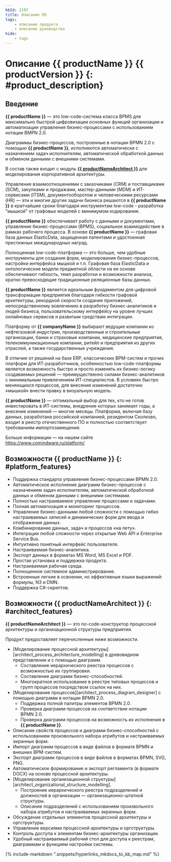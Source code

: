 ```yaml
---
kbId: 2197
title: Описание ПО
tags:
    - описание продукта
    - описание руководства
hide:
    - tags
---
```


# Описание {{ productName }} {{ productVersion }} {: #product_description}

## Введение

**{{ productName }}** — это low-code-система класса BPMS для максимально быстрой цифровизации основных функций организации и автоматизации управления бизнес-процессами с использованием нотации BMPN 2.0.

Диаграммы бизнес-процессов, построенные в нотации BPMN 2.0 с помощью **{{ productName }}**, исполняются автоматически с назначением задач исполнителям, автоматической обработкой данных и обменом данными с внешними системами.

В состав также входит с модуль **[{{ productNameArchitect }}](#architect_features)** для моделирования корпоративной архитектуры.

Управление взаимоотношениями с заказчиками (CRM) и поставщиками (SCM), закупками и продажами, мастер-данными (MDM) и ИТ-сервисами (ITSM), документооборотом и человеческими ресурсами (HR) — эти и многие другие задачи бизнеса решаются в **{{ productName }}** в кратчайшие сроки благодаря инструментам low-code - разработка "мышкой" от графовых моделей с минимумом кодирования.

**{{ productName }}** обеспечивает работу с данными и документами, управление бизнес-процессами (BPMS), социальное взаимодействие в рамках рабочего процесса. В основе **{{ productName }}** — графовая база данных ElasticData, защищенная патентами и удостоенная престижных международных наград.

Полноценная low-code-платформа — это больше, чем удобные инструменты для создания форм, моделирования бизнес-процессов, настройки интерфейса мышкой и т.п. Графовая база ElasticData и онтологические модели предметной области на ее основе обеспечивают гибкость, темп разработки и возможности анализа, кратно превосходящие традиционные реляционные базы данных.

**{{ productName }}** является идеальным фундаментом для цифровой трансформации предприятия благодаря гибкости графовой архитектуры, рекордной скорости создания приложений, непосредственному вовлечению в разработку бизнес-аналитиков и людей бизнеса, пользовательскому интерфейсу на уровне лучших онлайновых сервисов и развитым средствам интеграции.

Платформу от **{{ companyName }}** выбирают ведущие компании из нефтегазовой индустрии, производственные и строительные организации, банки и страховые компании, медицинские предприятия, телекоммуникационные компании, ритейл и предприятия из других отраслей, а также государственные учреждения.

В отличие от решений на базе ERP, классических BPM-систем и прочих платформ для ИТ-разработчиков, особенностью low-code-платформы является возможность быстро и просто изменять их бизнес-логику создаваемых решений — преимущественно силами бизнес-аналитиков с минимальным привлечением ИТ-специалистов. В условиях быстро меняющихся процессов, для внесения изменений достаточно «мышкой» внести правку в визуальную модель.

**{{ productName }}** — оптимальный выбор для тех, кто не готов инвестировать в ИТ-системы, внедрение которых занимает годы, а внесение изменений — многие месяцы. Платформа, включая базу данных, разработана российской компанией, резидентом Сколково, входит в реестр отечественного ПО и полностью соответствует требованиям импортозамещения.

Больше информации — на нашем сайте <https://www.comindware.ru/platform/>

## Возможности {{ productName }} {: #platform_features}

* Поддержка стандарта управления бизнес-процессами BPMN 2.0.
* Автоматическое исполнение диаграмм бизнес-процессов с назначением задач исполнителям, автоматической обработкой данных и обменом данными с внешними системами.
* Полностью настраиваемое управление процессами и задачами.
* Полная автоматизация и мониторинг процессов.
* Управление бизнес-данными любой сложности с помощью гибко настраиваемых записей и динамических форм для ввода и отображения данных.
* Комбинирование данных, задач и процессов «на лету».
* Интеграции любой сложности через открытые Web API и Enterprise Service Bus.
* Интуитивно понятный интерфейс пользователя.
* Настраиваемая бизнес-аналитика.
* Экспорт данных в форматах MS Word, MS Excel и PDF.
* Простая установка и поддержка продукта.
* Настраиваемая рабочая среда.
* Полноценное системное администрирование.
* Встроенные легкие в освоении, но эффективные языки выражений: формулы, N3 и DMN.
* Поддержка C#-скриптов.
## Возможности {{ productNameArchitect }} {: #architect_features}
**{{ productNameArchitect }}** — это no-code-конструктор процессной архитектуры и организационной структуры предприятия.

Продукт предоставляет перечисленные ниже возможности.

* [Моделирование процессной архитектуры][architect_process_architecture_modelling] в древовидном представлении и с помощью диаграмм.
    * Составление иерархического реестра процессов с возможностью их группировки.
    * Составление диаграмм бизнес-способностей.
    * Многократное использование в реестре типовых процессов и групп процессов посредством ссылок на них.
* [Моделирование процессов][architect_process_diagram_designer] с помощью диаграмм в нотации BPMN 2.0.
    * Поддержка полной палитры элементов BPMN 2.0.
    * Проверка диаграмм процессов на соответствие нотации BPMN 2.0.
    * Проверка диаграмм процессов на возможность их исполнения в **{{ productName }}**.
* Описание свойств процессов и диаграмм бизнес-способностей с использованием произвольного набора атрибутов и настраиваемых экранных форм.
* Импорт диаграмм процессов в виде файлов в формате BPMN и внешних BPM-систем.
* Экспорт диаграмм процессов в виде файлов в форматах BPMN, SVG, PNG.
* Автоматическое формирование и экспорт регламента (в формате DOCX) на основе процессной архитектуры.
* [Моделирование организационной структуры][architect_organizational_structure_modelling].
    * Построение иерархического реестра подразделений и должностей в организации — организационно-штатной структуры.
    * Описание подразделений с использованием произвольного набора атрибутов и настраиваемых экранных форм.
* Обсуждение отдельных элементов процессной архитектуры и оргструктуры.
* Управление версиями процессной архитектуры и оргструктуры.
* Контроль доступа к элементам бизнес-архитектуры организации.
* Удобный настраиваемый рабочий стол для доступа к реестрам, диаграммам и функциям настройки системы.

{% include-markdown ".snippets/hyperlinks_mkdocs_to_kb_map.md" %}
